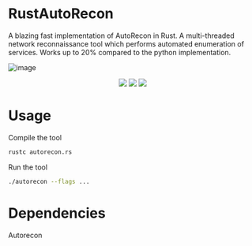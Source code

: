 # RustAutoRecon
A blazing fast implementation of AutoRecon in Rust.  A multi-threaded network reconnaissance tool which performs automated enumeration of services.  Works up to 20% compared to the python implementation.

![image](https://github.com/user-attachments/assets/f95d57e9-adf6-43c8-a14b-962147f4c326)


<p align="center">
<a href="https://x.com/spacialsec"><img src="https://img.shields.io/twitter/follow/spacialsec.svg?logo=twitter"></a>
<a href="https://img.shields.io/badge/Rust-000000?logo=Rust&logoColor=white"><img src="https://img.shields.io/badge/Rust-000000?logo=Rust&logoColor=white"></a>
<a href="https://opensource.org/license/MIT"><img src="https://img.shields.io/badge/license-MIT-blue"></a>
</p>

# Usage
Compile the tool
```bash
rustc autorecon.rs
```

Run the tool
```bash
./autorecon --flags ...
```

# Dependencies
Autorecon

